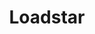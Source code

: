 ---
title: Loadstar
categories:
- radio
- digital
- press
tags:
- artist
position: 2
image: 
is-featured:
is-front: 
website:
facebook: https://www.facebook.com/Loadstarmusic/
twitter:
instagram:
spotify:
soundcloud:
youtube:
apple:
layout: client
---